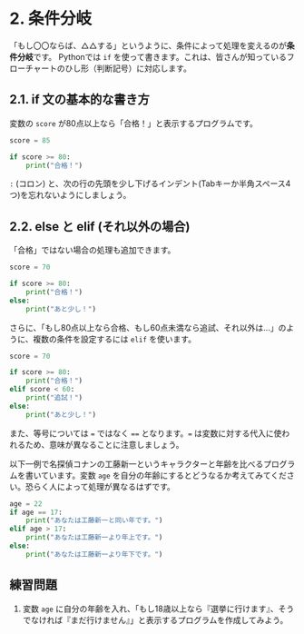 # 2. 条件分岐
「もし〇〇ならば、△△する」というように、条件によって処理を変えるのが**条件分岐**です。
Pythonでは `if` を使って書きます。これは、皆さんが知っているフローチャートのひし形（判断記号）に対応します。

## 2.1. if 文の基本的な書き方
変数の `score` が80点以上なら「合格！」と表示するプログラムです。

```python
score = 85

if score >= 80:
    print("合格！")
```

`:` (コロン) と、次の行の先頭を少し下げるインデント(Tabキーか半角スペース4つ)を忘れないようにしましょう。

## 2.2. else と elif (それ以外の場合)
「合格」ではない場合の処理も追加できます。

```python
score = 70

if score >= 80:
    print("合格！")
else:
    print("あと少し！")
```

さらに、「もし80点以上なら合格、もし60点未満なら追試、それ以外は...」のように、複数の条件を設定するには `elif` を使います。

```python
score = 70

if score >= 80:
    print("合格！")
elif score < 60:
    print("追試！")
else:
    print("あと少し！")
```

また、等号については `=` ではなく `==` となります。`=` は変数に対する代入に使われるため、意味が異なることに注意しましょう。

以下一例で名探偵コナンの工藤新一というキャラクターと年齢を比べるプログラムを書いています。変数 `age` を自分の年齢にするとどうなるか考えてみてください。恐らく人によって処理が異なるはずです。

```python
age = 22
if age == 17:
    print("あなたは工藤新一と同い年です。")
elif age > 17:
    print("あなたは工藤新一より年上です。")
else:
    print("あなたは工藤新一より年下です。")
```

## 練習問題
1. 変数 `age` に自分の年齢を入れ、「もし18歳以上なら『選挙に行けます』、そうでなければ『まだ行けません』」と表示するプログラムを作成してみよう。
